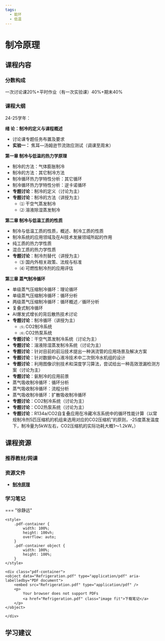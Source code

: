 ```yaml
---
tags:
  - 能环
  - 低温
---
```


# 制冷原理

## 课程内容

### 分数构成

一次讨论课20%+平时作业（有一次实验课）40%+期末40%

### 课程大纲

24-25学年：

**绪 论：制冷的定义与课程概述**

- 讨论课专题任务布置及要求
- **实验一：** 焦耳—汤姆逊节流效应测试（调课至周末）

**第一章 制冷与低温的热力学原理**                   

- 制冷的方法：气体膨胀制冷
- 制冷的方法：其它制冷方法
- 制冷循环热力学特性分析：其它循环
- 制冷循环热力学特性分析：逆卡诺循环
- **专题讨论**：制冷的定义（讨论为主）
- **专题讨论**：制冷的方法（讲授为主）
  - ⑴	干空气蒸发制冷
  - ⑵	溶液除湿蒸发制冷

**第二章 制冷与低温工质的性质**

- 制冷与低温工质的性质，概述、制冷工质的性质   
- 制冷系统的应用领域及在AI技术发展领域所起的作用                   
- 纯工质的热力学性质
- 混合工质的热力学性质
- **专题讨论**：制冷剂替代（讲授为主）
  - ⑶	国内外相关政策、法规与标准
  - ⑷	可燃性制冷剂的应用评估

**第三章  蒸气制冷循环**                   

- 单级蒸气压缩制冷循环：理论循环
- 单级蒸气压缩制冷循环：循环分析
- 两级蒸气压缩制冷循环：循环概述／循环分析
- 复叠式制冷循环
- AI爆发式增长的背后散热技术讨论        
- **专题讨论**：制冷循环（讲授为主）
  - ⑸	CO2制冷系统
  - ⑹	CO2热泵系统
- **专题讨论**：干空气蒸发制冷系统（讨论为主）
- **专题讨论**：溶液除湿蒸发制冷系统（讨论为主）
- **专题讨论**：针对目前的前沿技术提出一种涡流管的应用场景及解决方案
- **专题讨论**：针对数据中心液冷技术中二次侧冷水机组的设计
- **专题讨论**：利用图像识别技术和深度学习算法，尝试给出一种高效泄漏检测方案（讨论为主）
- **专题讨论**：氨制冷的应用前景
- 蒸气吸收制冷循环：循环分析
- 蒸气吸收制冷循环：流程分析
- 蒸气吸收制冷循环：扩散吸收制冷循环
- **专题讨论**：CO2制冷系统（讨论为主）
- **专题讨论**：CO2热泵系统（讨论为主）
- **专题讨论**：R134a/CO2自复叠应用在冷藏冷冻系统中的循环性能计算（以常规制冷剂5匹压缩机的机组来选用对应的CO2压缩机”的原则，-25度蒸发温度下，制冷量为5kW左右，CO2压缩机的实际功耗大概1～1.2kW。）


## 课程资源

### 推荐教材/网课

### 资源文件

- [**制冷原理**](https://pan.baidu.com/s/10KZvU5l2cFvYcv6TBh939A?pwd=3hqw)

### 学习笔记

=== "徐静远"

    <style>
        .pdf-container {
            width: 100%;
            height: 100vh;
            overflow: auto;
        }
        .pdf-container object {
            width: 100%;
            height: 100%;
        }
    </style>

    <div class="pdf-container">
    <object data="Refrigeration.pdf" type="application/pdf" aria-labelledby="PDF document">
        <embed src="Refrigeration.pdf" type="application/pdf" />
        <p>
            Your browser does not support PDFs
            <a href="Refrigeration.pdf" class="image fit">下载笔记</a>
        </p>
    </object>

    </div>


## 学习建议







